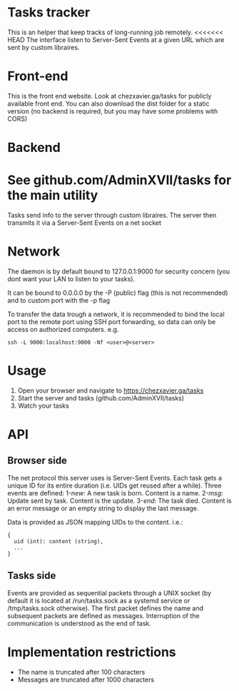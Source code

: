 # Tasks tracker

This is an helper that keep tracks of long-running job remotely.
<<<<<<< HEAD
The interface listen to Server-Sent Events at a given URL which are sent by custom libraires.

# Front-end
This is the front end website. Look at chezxavier.ga/tasks for publicly available front end. You can also download the dist folder for a static version (no backend is required, but you may have some problems with CORS)

# Backend
See github.com/AdminXVII/tasks for the main utility
=======
Tasks send info to the server through custom libraires. The server then transmits it via a Server-Sent Events on a net socket

# Network
The daemon is by default bound to 127.0.0.1:9000 for security concern (you dont want your LAN to listen to your tasks).

It can be bound to 0.0.0.0 by the -P (public) flag (this is not recommended) and to custom port with the -p flag

To transfer the data trough a network, it is recommended to bind the local port to the remote port using SSH port forwarding, so data can only be access on authorized computers.
e.g.

    ssh -L 9000:localhost:9000 -Nf <user>@<server>

# Usage

 1. Open your browser and navigate to https://chezxavier.ga/tasks
 2. Start the server and tasks (github.com/AdminXVII/tasks)
 3. Watch your tasks

# API
## Browser side
The net protocol this server uses is Server-Sent Events. Each task gets a unique ID for its entire duration (i.e. UIDs get reused after a while).
Three events are defined:
1-*new*: A new task is born. Content is a name.
2-*msg*: Update sent by task. Content is the update.
3-*end*: The task died. Content is an error message or an empty string to display the last message.

Data is provided as JSON mapping UIDs to the content. i.e.:

    {
      uid (int): content (string),
      ...
    }

## Tasks side
Events are provided as sequential packets through a UNIX socket (by default it is located at /run/tasks.sock as a systemd service or /tmp/tasks.sock otherwise). The first packet defines the name and subsequent packets are defined as messages. Interruption of the communication is understood as the end of task.

# Implementation restrictions
 - The name is truncated after 100 characters
 - Messages are truncated after 1000 characters
